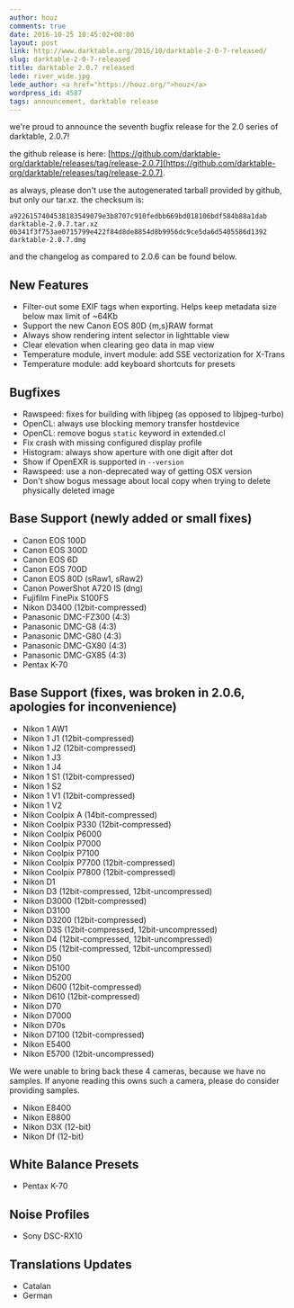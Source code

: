 ```yaml
---
author: houz
comments: true
date: 2016-10-25 10:45:02+00:00
layout: post
link: http://www.darktable.org/2016/10/darktable-2-0-7-released/
slug: darktable-2-0-7-released
title: darktable 2.0.7 released
lede: river_wide.jpg
lede_author: <a href="https://houz.org/">houz</a>
wordpress_id: 4587
tags: announcement, darktable release
---
```


we're proud to announce the seventh bugfix release for the 2.0 series of darktable, 2.0.7!

the github release is here: [https://github.com/darktable-org/darktable/releases/tag/release-2.0.7](https://github.com/darktable-org/darktable/releases/tag/release-2.0.7).

as always, please don't use the autogenerated tarball provided by github, but only our tar.xz. the checksum is:

    a9226157404538183549079e3b8707c910fedbb669bd018106bdf584b88a1dab  darktable-2.0.7.tar.xz
    0b341f3f753ae0715799e422f84d8de8854d8b9956dc9ce5da6d5405586d1392  darktable-2.0.7.dmg

and the changelog as compared to 2.0.6 can be found below.

## New Features

* Filter-out some EXIF tags when exporting. Helps keep metadata size below max limit of ~64Kb
* Support the new Canon EOS 80D {m,s}RAW format
* Always show rendering intent selector in lighttable view
* Clear elevation when clearing geo data in map view
* Temperature module, invert module: add SSE vectorization for X-Trans
* Temperature module: add keyboard shortcuts for presets

## Bugfixes

* Rawspeed: fixes for building with libjpeg (as opposed to libjpeg-turbo)
* OpenCL: always use blocking memory transfer hostdevice
* OpenCL: remove bogus `static` keyword in extended.cl
* Fix crash with missing configured display profile
* Histogram: always show aperture with one digit after dot
* Show if OpenEXR is supported in `--version`
* Rawspeed: use a non-deprecated way of getting OSX version
* Don't show bogus message about local copy when trying to delete physically deleted image

## Base Support (newly added or small fixes)

* Canon EOS 100D
* Canon EOS 300D
* Canon EOS 6D
* Canon EOS 700D
* Canon EOS 80D (sRaw1, sRaw2)
* Canon PowerShot A720 IS (dng)
* Fujifilm FinePix S100FS
* Nikon D3400 (12bit-compressed)
* Panasonic DMC-FZ300 (4:3)
* Panasonic DMC-G8 (4:3)
* Panasonic DMC-G80 (4:3)
* Panasonic DMC-GX80 (4:3)
* Panasonic DMC-GX85 (4:3)
* Pentax K-70

## Base Support (fixes, was broken in 2.0.6, apologies for inconvenience)

* Nikon 1 AW1
* Nikon 1 J1 (12bit-compressed)
* Nikon 1 J2 (12bit-compressed)
* Nikon 1 J3
* Nikon 1 J4
* Nikon 1 S1 (12bit-compressed)
* Nikon 1 S2
* Nikon 1 V1 (12bit-compressed)
* Nikon 1 V2
* Nikon Coolpix A (14bit-compressed)
* Nikon Coolpix P330 (12bit-compressed)
* Nikon Coolpix P6000
* Nikon Coolpix P7000
* Nikon Coolpix P7100
* Nikon Coolpix P7700 (12bit-compressed)
* Nikon Coolpix P7800 (12bit-compressed)
* Nikon D1
* Nikon D3 (12bit-compressed, 12bit-uncompressed)
* Nikon D3000 (12bit-compressed)
* Nikon D3100
* Nikon D3200 (12bit-compressed)
* Nikon D3S (12bit-compressed, 12bit-uncompressed)
* Nikon D4 (12bit-compressed, 12bit-uncompressed)
* Nikon D5 (12bit-compressed, 12bit-uncompressed)
* Nikon D50
* Nikon D5100
* Nikon D5200
* Nikon D600 (12bit-compressed)
* Nikon D610 (12bit-compressed)
* Nikon D70
* Nikon D7000
* Nikon D70s
* Nikon D7100 (12bit-compressed)
* Nikon E5400
* Nikon E5700 (12bit-uncompressed)

We were unable to bring back these 4 cameras, because we have no samples.
If anyone reading this owns such a camera, please do consider providing samples.

* Nikon E8400
* Nikon E8800
* Nikon D3X (12-bit)
* Nikon Df (12-bit)

## White Balance Presets

* Pentax K-70

## Noise Profiles

* Sony DSC-RX10

## Translations Updates

* Catalan
* German
